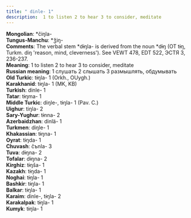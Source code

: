 ```yaml
---
title: " dinle- 1"
description:  1 to listen 2 to hear 3 to consider, meditate
---
```


<strong>Mongolian</strong>:  *čiŋla-<br>
<strong>Tungus-Manchu</strong>:  *ǯiŋ-<br>
<strong>Comments</strong>:  The verbal stem *dɨŋla- is derived from the noun *dɨŋ (OT tɨŋ, Turkm. diŋ 'reason, mind, cleverness'). See VEWT 478, EDT 522, ЭСТЯ 3, 236-237.<br>
<strong>Meaning</strong>:  1 to listen 2 to hear 3 to consider, meditate<br>
<strong>Russian meaning</strong>:  1 слушать 2 слышать 3 размышлять, обдумывать<br>
<strong>Old Turkic</strong>:  tɨŋla- 1 (Orkh., OUygh.)<br>
<strong>Karakhanid</strong>:  tɨŋla- 1 (MK, KB)<br>
<strong>Turkish</strong>:  dinle- 1<br>
<strong>Tatar</strong>:  tɨŋma- 1<br>
<strong>Middle Turkic</strong>:  diŋle-, tɨŋla- 1 (Pav. C.)<br>
<strong>Uighur</strong>:  tiŋla- 2<br>
<strong>Sary-Yughur</strong>:  tɨnna- 2<br>
<strong>Azerbaidzhan</strong>:  dinlä- 1<br>
<strong>Turkmen</strong>:  diŋle- 1<br>
<strong>Khakassian</strong>:  tɨŋna- 1<br>
<strong>Oyrat</strong>:  tɨŋda- 1<br>
<strong>Chuvash</strong>:  čъnla- 3<br>
<strong>Tuva</strong>:  dɨŋna- 2<br>
<strong>Tofalar</strong>:  dɨŋna- 2<br>
<strong>Kirghiz</strong>:  tɨŋša- 1<br>
<strong>Kazakh</strong>:  tɨŋda- 1<br>
<strong>Noghai</strong>:  tɨŋla- 1<br>
<strong>Bashkir</strong>:  tɨŋla- 1<br>
<strong>Balkar</strong>:  tɨŋla- 1<br>
<strong>Karaim</strong>:  dinle-, tɨŋla- 2<br>
<strong>Karakalpak</strong>:  tɨŋla- 1<br>
<strong>Kumyk</strong>:  tɨŋla- 1<br>


